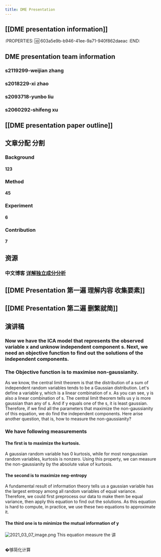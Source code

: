 ```yaml
---
title: DME Presentation
---
```


## [[DME presentation information]]
:PROPERTIES:
:id: 603a5e9b-b946-41ee-9a71-940f862daeac
:END:
## DME presentation team information
### s2119299-weijian zhang
### s2018229-xi zhao
### s2093718-yunbo liu
### s2060292-shifeng xu
## [[DME presentation paper outline]]
## 文章分配 分割
### Background
#### 123
### Method
#### 45
### Experiment
#### 6
### Contribution
#### 7
## 资源
### 中文博客 [详解独立成分分析](https://j.mp/3bloY8M)
## [[DME Presentation 第一遍 理解内容 收集要素]]
## [[DME Presentation 第二遍 删繁就简]]
## 演讲稿
### Now we have the ICA model that represents the observed variable x and unknow independent component s. Next, we need an objective function to find out the solutions of the independent components.
### The Objective function is to maximise non-gaussianity. 
As we know, the central limit theorem is that the distribution of a sum of independent random variables tends to be a Gaussian distribution.
Let's define a variable y, which is a linear combination of x. As you can see, y is also a linear combination of s. 
The central limit theorem tells us y is more gaussian than any of s. And if y equals one of the s, it is least gaussian. 
Therefore, if we find all the parameters that maximize the non-gaussianity of this equation, we do find the independent components.
Here arise another question, that is, how to measure the non-gaussianity?
### We have following measurements
#### The first is to maximize the kurtosis.
A gaussian random variable has 0 kurtosis, while for most nongaussian random variables, kurtosis is nonzero.
Using this property, we can measure the non-gaussianity by the absolute value of kurtosis.
#### The second is to maximize neg-entropy
A fundamental result of information theory tells us a gaussian variable has the largest entropy among all random variables of equal variance.
Therefore, we could first preprocess our data to make them be equal variance, then apply this equation to find out the solutions.
As this equation is hard to compute, in practice, we use these two equations to approximate it.
#### The third one is to minimize the mutual information of y
![2021_03_07_image.png](https://cdn.logseq.com/%2Fd86993cf-c7b9-4bba-9ff6-fe2074f1857cd2932e67-81a8-4337-af27-2e3e406469e62021_03_07_image.png?Expires=4768750914&Signature=c49Q~iZgjFyQqMuALZMLxBDYfkk7oHPWJ-74jzvBSxapzihVh~fvjEOjFvMBlAPAYDffstqgEiJnLJDCcpSYSTqNFjJoIKhnLN36LQ~45h2U7hDzWjo6ZdO14NtcVeBPNlKOYqDt64pB2g0ll0Qiw6qOJ7mTpKHhJI6-RLfQCjby~LUdHrRWRLF3M6wYMoMd6d-rvL5-XD97E4TPwNF~O6honIbIC0KOkUI7d2q6IB9JWUxBYk24J3bE3XKBUsLlvH2S6W~SxJugl6pcSN~YfOkhq2qQp-xTScRV-g-kIPVat2XYsW1EsBVo-6L0okSN9HAOaLN~8zoKjFSvda2yjQ__&Key-Pair-Id=APKAJE5CCD6X7MP6PTEA) This equation measure the
讲
###
##
�够简化计算
###
##
